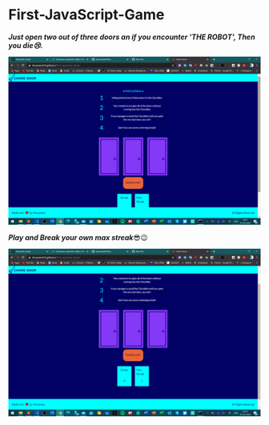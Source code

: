# First-JavaScript-Game

**_Just open two out of three doors an if you encounter 'THE ROBOT', Then you die😢._**

![pic2](<https://github.com/himanshu010/First-JavaScript-Game/blob/master/Screenshot%20(80).png?raw=true>)

**_Play and Break your own max streak_**😎😉

![pic1](<https://github.com/himanshu010/First-JavaScript-Game/blob/master/Screenshot%20(81).png?raw=true>)

